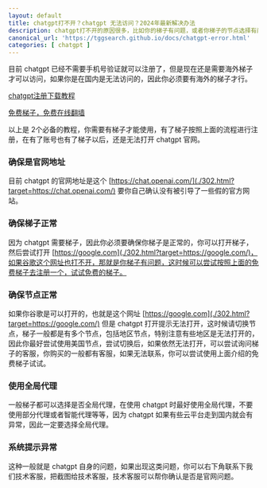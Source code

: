 ```yaml
---
layout: default
title: chatgpt打不开？chatgpt 无法访问？2024年最新解决办法
description: chatgpt打不开的原因很多，比如你的梯子有问题，或者你梯子的节点选择有问题，或者你的浏览器问题，又或者是chatgpt本身的原因。
canonical_url: 'https://tggsearch.github.io/docs/chatgpt-error.html'
categories: [ chatgpt ]
---
```

目前 chatgpt 已经不需要手机号验证就可以注册了，但是现在还是需要海外梯子才可以访问，如果你是在国内是无法访问的，因此你必须要有海外的梯子才行。

[chatgpt注册下载教程](./chatgpt.html)

[免费梯子，免费在线翻墙](./vpn-kl.html)

以上是 2个必备的教程，你需要有梯子才能使用，有了梯子按照上面的流程进行注册，在有了账号也有了梯子以后，还是无法打开 chatgpt 官网。

### 确保是官网地址
目前 chatgpt 的官网地址是这个 [https://chat.openai.com/](./302.html?target=https://chat.openai.com/) 要你自己确认没有被引导了一些假的官方网站。

### 确保梯子正常
因为 chatgpt 需要梯子，因此你必须要确保你梯子是正常的，你可以打开梯子，然后尝试打开 [https://google.com](./302.html?target=https://google.com/)，如果谷歌这个网址也打不开，那就是你梯子有问题，这时候可以尝试按照上面的免费梯子去注册一个，试试免费的梯子。

### 确保节点正常
如果你谷歌是可以打开的，也就是这个网址 [https://google.com](./302.html?target=https://google.com/) 但是 chatgpt 打开提示无法打开，这时候请切换节点，梯子一般都是有多个节点，包括地区节点，特别注意有些地区是无法打开的，因此你最好尝试使用美国节点，尝试切换后，如果依然无法打开，可以尝试询问梯子的客服，你购买的一般都有客服，如果无法联系，你可以尝试使用上面介绍的免费梯子试试。

### 使用全局代理
一般梯子都可以选择是否全局代理，在使用 chatgpt 时最好使用全局代理，不要使用部分代理或者智能代理等等，因为 chatgpt 如果有些云平台走到国内就会有异常，因此一定要选择全局代理。

### 系统提示异常
这种一般就是 chatgpt 自身的问题，如果出现这类问题，你可以右下角联系下我们技术客服，把截图给技术客服，技术客服可以帮你确认是否是官网问题。

